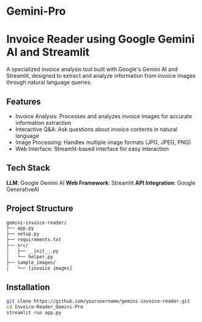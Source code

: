 # Gemini-Pro

# Invoice Reader using Google Gemini AI and Streamlit

A specialized invoice analysis tool built with Google's Gemini AI and Streamlit, designed to extract and analyze information from invoice images through natural language queries.


## Features

- Invoice Analysis: Processes and analyzes invoice images for accurate information extraction
- Interactive Q&A: Ask questions about invoice contents in natural language
- Image Processing: Handles multiple image formats (JPG, JPEG, PNG)
- Web Interface: Streamlit-based interface for easy interaction


## Tech Stack

**LLM**: Google Gemini AI
**Web Framework**: Streamlit
**API Integration**: Google GenerativeAI


## Project Structure

```bash
gemini-invoice-reader/
├── app.py
├── setup.py
├── requirements.txt
├── src/
│   ├── __init__.py
│   └── helper.py
├── sample_images/
│   └── [invoice images]
```


## Installation

```bash
git clone https://github.com/yourusername/gemini-invoice-reader.git
cd Invoice-Reader_Gemini-Pro
streamlit run app.py
```
